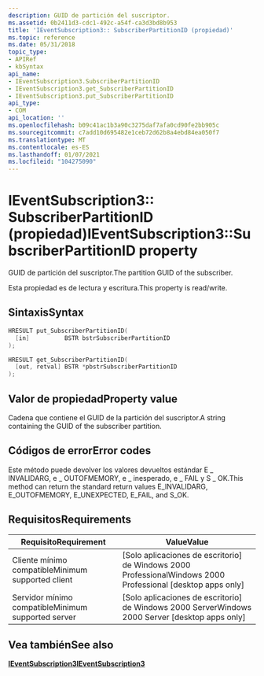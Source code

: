 ```yaml
---
description: GUID de partición del suscriptor.
ms.assetid: 0b2411d3-cdc1-492c-a54f-ca3d3bd8b953
title: 'IEventSubscription3:: SubscriberPartitionID (propiedad)'
ms.topic: reference
ms.date: 05/31/2018
topic_type:
- APIRef
- kbSyntax
api_name:
- IEventSubscription3.SubscriberPartitionID
- IEventSubscription3.get_SubscriberPartitionID
- IEventSubscription3.put_SubscriberPartitionID
api_type:
- COM
api_location: ''
ms.openlocfilehash: b09c41ac1b3a90c3275daf7afa0cd90fe2bb905c
ms.sourcegitcommit: c7add10d695482e1ceb72d62b8a4ebd84ea050f7
ms.translationtype: MT
ms.contentlocale: es-ES
ms.lasthandoff: 01/07/2021
ms.locfileid: "104275090"
---
```

# <a name="ieventsubscription3subscriberpartitionid-property"></a><span data-ttu-id="8765b-103">IEventSubscription3:: SubscriberPartitionID (propiedad)</span><span class="sxs-lookup"><span data-stu-id="8765b-103">IEventSubscription3::SubscriberPartitionID property</span></span>

<span data-ttu-id="8765b-104">GUID de partición del suscriptor.</span><span class="sxs-lookup"><span data-stu-id="8765b-104">The partition GUID of the subscriber.</span></span>

<span data-ttu-id="8765b-105">Esta propiedad es de lectura y escritura.</span><span class="sxs-lookup"><span data-stu-id="8765b-105">This property is read/write.</span></span>

## <a name="syntax"></a><span data-ttu-id="8765b-106">Sintaxis</span><span class="sxs-lookup"><span data-stu-id="8765b-106">Syntax</span></span>


```C++
HRESULT put_SubscriberPartitionID(
  [in]          BSTR bstrSubscriberPartitionID
);

HRESULT get_SubscriberPartitionID(
  [out, retval] BSTR *pbstrSubscriberPartitionID
);
```



## <a name="property-value"></a><span data-ttu-id="8765b-107">Valor de propiedad</span><span class="sxs-lookup"><span data-stu-id="8765b-107">Property value</span></span>

<span data-ttu-id="8765b-108">Cadena que contiene el GUID de la partición del suscriptor.</span><span class="sxs-lookup"><span data-stu-id="8765b-108">A string containing the GUID of the subscriber partition.</span></span>

## <a name="error-codes"></a><span data-ttu-id="8765b-109">Códigos de error</span><span class="sxs-lookup"><span data-stu-id="8765b-109">Error codes</span></span>

<span data-ttu-id="8765b-110">Este método puede devolver los valores devueltos estándar E \_ INVALIDARG, e \_ OUTOFMEMORY, e \_ inesperado, e \_ FAIL y S \_ OK.</span><span class="sxs-lookup"><span data-stu-id="8765b-110">This method can return the standard return values E\_INVALIDARG, E\_OUTOFMEMORY, E\_UNEXPECTED, E\_FAIL, and S\_OK.</span></span>

## <a name="requirements"></a><span data-ttu-id="8765b-111">Requisitos</span><span class="sxs-lookup"><span data-stu-id="8765b-111">Requirements</span></span>



| <span data-ttu-id="8765b-112">Requisito</span><span class="sxs-lookup"><span data-stu-id="8765b-112">Requirement</span></span> | <span data-ttu-id="8765b-113">Value</span><span class="sxs-lookup"><span data-stu-id="8765b-113">Value</span></span> |
|-------------------------------------|------------------------------------------------------------|
| <span data-ttu-id="8765b-114">Cliente mínimo compatible</span><span class="sxs-lookup"><span data-stu-id="8765b-114">Minimum supported client</span></span><br/> | <span data-ttu-id="8765b-115">\[Solo aplicaciones de escritorio\] de Windows 2000 Professional</span><span class="sxs-lookup"><span data-stu-id="8765b-115">Windows 2000 Professional \[desktop apps only\]</span></span><br/> |
| <span data-ttu-id="8765b-116">Servidor mínimo compatible</span><span class="sxs-lookup"><span data-stu-id="8765b-116">Minimum supported server</span></span><br/> | <span data-ttu-id="8765b-117">\[Solo aplicaciones de escritorio\] de Windows 2000 Server</span><span class="sxs-lookup"><span data-stu-id="8765b-117">Windows 2000 Server \[desktop apps only\]</span></span><br/>       |



## <a name="see-also"></a><span data-ttu-id="8765b-118">Vea también</span><span class="sxs-lookup"><span data-stu-id="8765b-118">See also</span></span>

<dl> <dt>

[<span data-ttu-id="8765b-119">**IEventSubscription3**</span><span class="sxs-lookup"><span data-stu-id="8765b-119">**IEventSubscription3**</span></span>](ieventsubscription3.md)
</dt> </dl>

 

 




